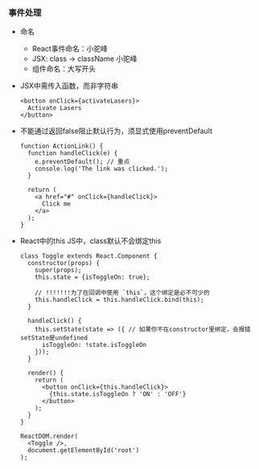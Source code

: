 ### 事件处理
- 命名
  - React事件命名：小驼峰
  - JSX: class -> className 小驼峰
  - 组件命名：大写开头
- JSX中需传入函数，而非字符串

      <button onClick={activateLasers}>
        Activate Lasers
      </button>
- 不能通过返回false阻止默认行为，须显式使用preventDefault

      function ActionLink() {
        function handleClick(e) {
          e.preventDefault(); // 重点
          console.log('The link was clicked.');
        }

        return (
          <a href="#" onClick={handleClick}>
            Click me
          </a>
        );
      }
- React中的this
JS中，class默认不会绑定this

      class Toggle extends React.Component {
        constructor(props) {
          super(props);
          this.state = {isToggleOn: true};

          // !!!!!!!为了在回调中使用 `this`，这个绑定是必不可少的
          this.handleClick = this.handleClick.bind(this);
        }

        handleClick() {
          this.setState(state => ({ // 如果你不在constructor里绑定，会报错setState是undefined
            isToggleOn: !state.isToggleOn
          }));
        }

        render() {
          return (
            <button onClick={this.handleClick}>
              {this.state.isToggleOn ? 'ON' : 'OFF'}
            </button>
          );
        }
      }

      ReactDOM.render(
        <Toggle />,
        document.getElementById('root')
      );

      